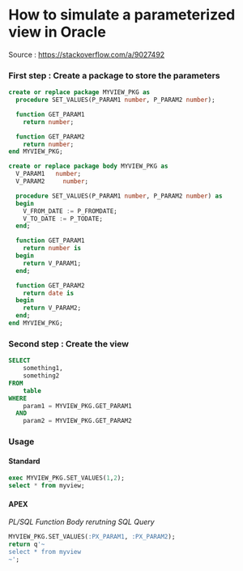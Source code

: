 # How to simulate a parameterized view in Oracle
Source : https://stackoverflow.com/a/9027492

### First step : Create a package to store the parameters

```sql
create or replace package MYVIEW_PKG as
  procedure SET_VALUES(P_PARAM1 number, P_PARAM2 number);

  function GET_PARAM1
    return number;

  function GET_PARAM2
    return number;
end MYVIEW_PKG;

create or replace package body MYVIEW_PKG as
  V_PARAM1   number;
  V_PARAM2     number;

  procedure SET_VALUES(P_PARAM1 number, P_PARAM2 number) as
  begin
    V_FROM_DATE := P_FROMDATE;
    V_TO_DATE := P_TODATE;
  end;

  function GET_PARAM1
    return number is
  begin
    return V_PARAM1;
  end;

  function GET_PARAM2
    return date is
  begin
    return V_PARAM2;
  end;
end MYVIEW_PKG;
```

### Second step : Create the view

```sql
SELECT
    something1,
    something2
FROM
    table
WHERE
    param1 = MYVIEW_PKG.GET_PARAM1
  AND
    param2 = MYVIEW_PKG.GET_PARAM2
```

### Usage

#### Standard
```sql
exec MYVIEW_PKG.SET_VALUES(1,2);
select * from myview;
```

#### APEX
*PL/SQL Function Body rerutning SQL Query*
```sql
MYVIEW_PKG.SET_VALUES(:PX_PARAM1, :PX_PARAM2);
return q'~
select * from myview
~';
```
